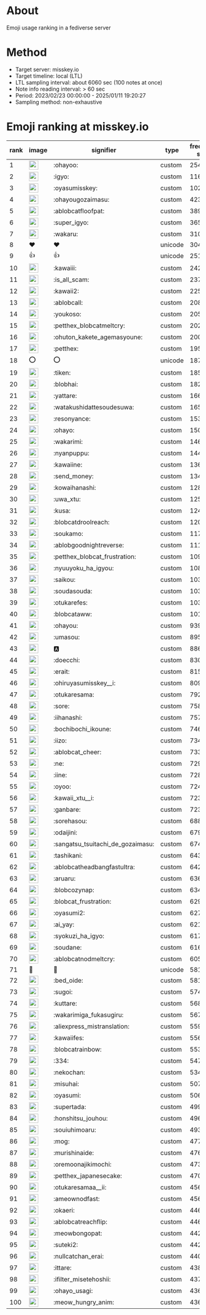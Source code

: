 # About
Emoji usage ranking in a fediverse server

# Method
- Target server: misskey.io
- Target timeline: local (LTL)
- LTL sampling interval: about 6060 sec (100 notes at once)
- Note info reading interval: > 60 sec
- Period: 2023/02/23 00:00:00 - 2025/01/11 19:20:27 
- Sampling method: non-exhaustive

# Emoji ranking at misskey.io

|rank|image|signifier|type|frequency score|
|----|----|----|----|----|
|1|<img height="24" src="https://misskey.io/emoji/ohayoo.webp">|:ohayoo:|custom|254101|
|2|<img height="24" src="https://misskey.io/emoji/igyo.webp">|:igyo:|custom|116580|
|3|<img height="24" src="https://misskey.io/emoji/oyasumisskey.webp">|:oyasumisskey:|custom|102024|
|4|<img height="24" src="https://misskey.io/emoji/ohayougozaimasu.webp">|:ohayougozaimasu:|custom|42393|
|5|<img height="24" src="https://misskey.io/emoji/ablobcatfloofpat.webp">|:ablobcatfloofpat:|custom|38992|
|6|<img height="24" src="https://misskey.io/emoji/super_igyo.webp">|:super_igyo:|custom|36538|
|7|<img height="24" src="https://misskey.io/emoji/wakaru.webp">|:wakaru:|custom|31006|
|8|❤|❤|unicode|30498|
|9|👍|👍|unicode|25172|
|10|<img height="24" src="https://misskey.io/emoji/kawaiii.webp">|:kawaiii:|custom|24280|
|11|<img height="24" src="https://misskey.io/emoji/is_all_scam.webp">|:is_all_scam:|custom|23718|
|12|<img height="24" src="https://misskey.io/emoji/kawaii2.webp">|:kawaii2:|custom|22590|
|13|<img height="24" src="https://misskey.io/emoji/ablobcall.webp">|:ablobcall:|custom|20830|
|14|<img height="24" src="https://misskey.io/emoji/youkoso.webp">|:youkoso:|custom|20515|
|15|<img height="24" src="https://misskey.io/emoji/petthex_blobcatmeltcry.webp">|:petthex_blobcatmeltcry:|custom|20229|
|16|<img height="24" src="https://misskey.io/emoji/ohuton_kakete_agemasyoune.webp">|:ohuton_kakete_agemasyoune:|custom|20052|
|17|<img height="24" src="https://misskey.io/emoji/petthex.webp">|:petthex:|custom|19529|
|18|⭕|⭕|unicode|18758|
|19|<img height="24" src="https://misskey.io/emoji/tiken.webp">|:tiken:|custom|18596|
|20|<img height="24" src="https://misskey.io/emoji/blobhai.webp">|:blobhai:|custom|18288|
|21|<img height="24" src="https://misskey.io/emoji/yattare.webp">|:yattare:|custom|16626|
|22|<img height="24" src="https://misskey.io/emoji/watakushidattesoudesuwa.webp">|:watakushidattesoudesuwa:|custom|16583|
|23|<img height="24" src="https://misskey.io/emoji/resonyance.webp">|:resonyance:|custom|15312|
|24|<img height="24" src="https://misskey.io/emoji/ohayo.webp">|:ohayo:|custom|15004|
|25|<img height="24" src="https://misskey.io/emoji/wakarimi.webp">|:wakarimi:|custom|14637|
|26|<img height="24" src="https://misskey.io/emoji/nyanpuppu.webp">|:nyanpuppu:|custom|14470|
|27|<img height="24" src="https://misskey.io/emoji/kawaiine.webp">|:kawaiine:|custom|13647|
|28|<img height="24" src="https://misskey.io/emoji/send_money.webp">|:send_money:|custom|13414|
|29|<img height="24" src="https://misskey.io/emoji/kowaihanashi.webp">|:kowaihanashi:|custom|12835|
|30|<img height="24" src="https://misskey.io/emoji/uwa_xtu.webp">|:uwa_xtu:|custom|12551|
|31|<img height="24" src="https://misskey.io/emoji/kusa.webp">|:kusa:|custom|12415|
|32|<img height="24" src="https://misskey.io/emoji/blobcatdroolreach.webp">|:blobcatdroolreach:|custom|12085|
|33|<img height="24" src="https://misskey.io/emoji/soukamo.webp">|:soukamo:|custom|11728|
|34|<img height="24" src="https://misskey.io/emoji/ablobgoodnightreverse.webp">|:ablobgoodnightreverse:|custom|11197|
|35|<img height="24" src="https://misskey.io/emoji/petthex_blobcat_frustration.webp">|:petthex_blobcat_frustration:|custom|10975|
|36|<img height="24" src="https://misskey.io/emoji/nyuuyoku_ha_igyou.webp">|:nyuuyoku_ha_igyou:|custom|10882|
|37|<img height="24" src="https://misskey.io/emoji/saikou.webp">|:saikou:|custom|10339|
|38|<img height="24" src="https://misskey.io/emoji/soudasouda.webp">|:soudasouda:|custom|10335|
|39|<img height="24" src="https://misskey.io/emoji/otukarefes.webp">|:otukarefes:|custom|10326|
|40|<img height="24" src="https://misskey.io/emoji/blobcataww.webp">|:blobcataww:|custom|10142|
|41|<img height="24" src="https://misskey.io/emoji/ohayou.webp">|:ohayou:|custom|9391|
|42|<img height="24" src="https://misskey.io/emoji/umasou.webp">|:umasou:|custom|8959|
|43|<img height="24" src="https://misskey.io/emoji/a.webp">|:a:|custom|8866|
|44|<img height="24" src="https://misskey.io/emoji/doecchi.webp">|:doecchi:|custom|8305|
|45|<img height="24" src="https://misskey.io/emoji/erait.webp">|:erait:|custom|8151|
|46|<img height="24" src="https://misskey.io/emoji/ohiruyasumisskey__i.webp">|:ohiruyasumisskey__i:|custom|8095|
|47|<img height="24" src="https://misskey.io/emoji/otukaresama.webp">|:otukaresama:|custom|7925|
|48|<img height="24" src="https://misskey.io/emoji/sore.webp">|:sore:|custom|7582|
|49|<img height="24" src="https://misskey.io/emoji/iihanashi.webp">|:iihanashi:|custom|7578|
|50|<img height="24" src="https://misskey.io/emoji/bochibochi_ikoune.webp">|:bochibochi_ikoune:|custom|7466|
|51|<img height="24" src="https://misskey.io/emoji/iizo.webp">|:iizo:|custom|7340|
|52|<img height="24" src="https://misskey.io/emoji/ablobcat_cheer.webp">|:ablobcat_cheer:|custom|7330|
|53|<img height="24" src="https://misskey.io/emoji/ne.webp">|:ne:|custom|7291|
|54|<img height="24" src="https://misskey.io/emoji/iine.webp">|:iine:|custom|7285|
|55|<img height="24" src="https://misskey.io/emoji/oyoo.webp">|:oyoo:|custom|7246|
|56|<img height="24" src="https://misskey.io/emoji/kawaii_xtu__i.webp">|:kawaii_xtu__i:|custom|7235|
|57|<img height="24" src="https://misskey.io/emoji/ganbare.webp">|:ganbare:|custom|7230|
|58|<img height="24" src="https://misskey.io/emoji/sorehasou.webp">|:sorehasou:|custom|6880|
|59|<img height="24" src="https://misskey.io/emoji/odaijini.webp">|:odaijini:|custom|6790|
|60|<img height="24" src="https://misskey.io/emoji/sangatsu_tsuitachi_de_gozaimasu.webp">|:sangatsu_tsuitachi_de_gozaimasu:|custom|6749|
|61|<img height="24" src="https://misskey.io/emoji/tashikani.webp">|:tashikani:|custom|6436|
|62|<img height="24" src="https://misskey.io/emoji/ablobcatheadbangfastultra.webp">|:ablobcatheadbangfastultra:|custom|6425|
|63|<img height="24" src="https://misskey.io/emoji/aruaru.webp">|:aruaru:|custom|6362|
|64|<img height="24" src="https://misskey.io/emoji/blobcozynap.webp">|:blobcozynap:|custom|6344|
|65|<img height="24" src="https://misskey.io/emoji/blobcat_frustration.webp">|:blobcat_frustration:|custom|6299|
|66|<img height="24" src="https://misskey.io/emoji/oyasumi2.webp">|:oyasumi2:|custom|6270|
|67|<img height="24" src="https://misskey.io/emoji/ai_yay.webp">|:ai_yay:|custom|6212|
|68|<img height="24" src="https://misskey.io/emoji/syokuzi_ha_igyo.webp">|:syokuzi_ha_igyo:|custom|6172|
|69|<img height="24" src="https://misskey.io/emoji/soudane.webp">|:soudane:|custom|6160|
|70|<img height="24" src="https://misskey.io/emoji/ablobcatnodmeltcry.webp">|:ablobcatnodmeltcry:|custom|6052|
|71|🎉|🎉|unicode|5817|
|72|<img height="24" src="https://misskey.io/emoji/bed_oide.webp">|:bed_oide:|custom|5813|
|73|<img height="24" src="https://misskey.io/emoji/sugoi.webp">|:sugoi:|custom|5749|
|74|<img height="24" src="https://misskey.io/emoji/kuttare.webp">|:kuttare:|custom|5682|
|75|<img height="24" src="https://misskey.io/emoji/wakarimiga_fukasugiru.webp">|:wakarimiga_fukasugiru:|custom|5672|
|76|<img height="24" src="https://misskey.io/emoji/aliexpress_mistranslation.webp">|:aliexpress_mistranslation:|custom|5590|
|77|<img height="24" src="https://misskey.io/emoji/kawaiifes.webp">|:kawaiifes:|custom|5569|
|78|<img height="24" src="https://misskey.io/emoji/blobcatrainbow.webp">|:blobcatrainbow:|custom|5532|
|79|<img height="24" src="https://misskey.io/emoji/334.webp">|:334:|custom|5473|
|80|<img height="24" src="https://misskey.io/emoji/nekochan.webp">|:nekochan:|custom|5342|
|81|<img height="24" src="https://misskey.io/emoji/misuhai.webp">|:misuhai:|custom|5073|
|82|<img height="24" src="https://misskey.io/emoji/oyasumi.webp">|:oyasumi:|custom|5069|
|83|<img height="24" src="https://misskey.io/emoji/supertada.webp">|:supertada:|custom|4993|
|84|<img height="24" src="https://misskey.io/emoji/honshitsu_jouhou.webp">|:honshitsu_jouhou:|custom|4966|
|85|<img height="24" src="https://misskey.io/emoji/souiuhimoaru.webp">|:souiuhimoaru:|custom|4933|
|86|<img height="24" src="https://misskey.io/emoji/mog.webp">|:mog:|custom|4775|
|87|<img height="24" src="https://misskey.io/emoji/murishinaide.webp">|:murishinaide:|custom|4763|
|88|<img height="24" src="https://misskey.io/emoji/oremoonajikimochi.webp">|:oremoonajikimochi:|custom|4737|
|89|<img height="24" src="https://misskey.io/emoji/petthex_japanesecake.webp">|:petthex_japanesecake:|custom|4705|
|90|<img height="24" src="https://misskey.io/emoji/otukaresamaa__ii.webp">|:otukaresamaa__ii:|custom|4562|
|91|<img height="24" src="https://misskey.io/emoji/ameownodfast.webp">|:ameownodfast:|custom|4560|
|92|<img height="24" src="https://misskey.io/emoji/okaeri.webp">|:okaeri:|custom|4469|
|93|<img height="24" src="https://misskey.io/emoji/ablobcatreachflip.webp">|:ablobcatreachflip:|custom|4463|
|94|<img height="24" src="https://misskey.io/emoji/meowbongopat.webp">|:meowbongopat:|custom|4429|
|95|<img height="24" src="https://misskey.io/emoji/suteki2.webp">|:suteki2:|custom|4420|
|96|<img height="24" src="https://misskey.io/emoji/nullcatchan_erai.webp">|:nullcatchan_erai:|custom|4407|
|97|<img height="24" src="https://misskey.io/emoji/ittare.webp">|:ittare:|custom|4385|
|98|<img height="24" src="https://misskey.io/emoji/ifilter_misetehoshii.webp">|:ifilter_misetehoshii:|custom|4373|
|99|<img height="24" src="https://misskey.io/emoji/ohayo_usagi.webp">|:ohayo_usagi:|custom|4369|
|100|<img height="24" src="https://misskey.io/emoji/meow_hungry_anim.webp">|:meow_hungry_anim:|custom|4362|
